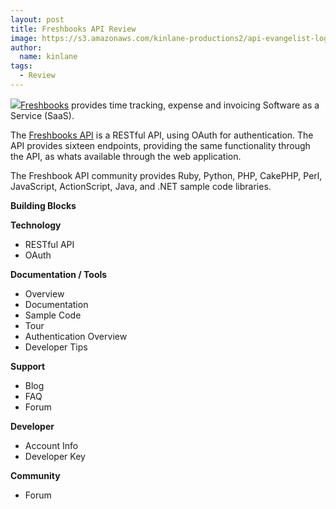 ```yaml
---
layout: post
title: Freshbooks API Review
image: https://s3.amazonaws.com/kinlane-productions2/api-evangelist-logos/api-evangelist-butterfly-vertical.png
author:
  name: kinlane
tags:
  - Review
---
```

[![](http://kinlane-productions2.s3.amazonaws.com/freshbooks-invoice-logo.gif)](http://www.freshbooks.com/ "Freshbooks")[Freshbooks](http://www.freshbooks.com/ "Freshbooks") provides time tracking, expense and invoicing Software as a Service (SaaS).

The [Freshbooks API](http://developers.freshbooks.com/ "Freshbooks API") is a RESTful API, using OAuth for authentication. The API provides sixteen endpoints, providing the same functionality through the API, as whats available through the web application.

The Freshbook API community provides Ruby, Python, PHP, CakePHP, Perl, JavaScript, ActionScript, Java, and .NET sample code libraries.

**Building Blocks**

**Technology**

*   RESTful API
*   OAuth

**Documentation / Tools**

*   Overview
*   Documentation
*   Sample Code
*   Tour
*   Authentication Overview
*   Developer Tips

**Support**

*   Blog
*   FAQ
*   Forum

**Developer**

*   Account Info
*   Developer Key

**Community**

*   Forum